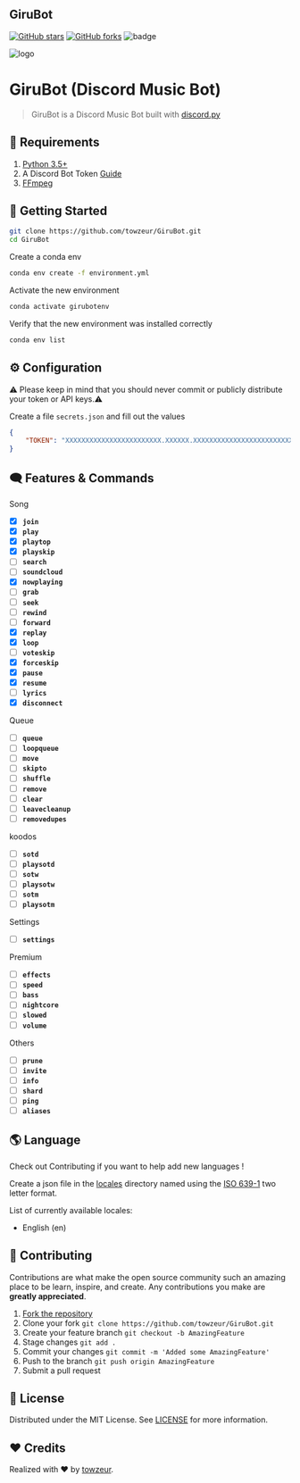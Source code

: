 GiruBot
-------

[![GitHub stars](https://img.shields.io/github/stars/towzeur/GiruBot.svg)](https://github.com/towzeur/GiruBot/stargazers)
[![GitHub forks](https://img.shields.io/github/forks/towzeur/GiruBot.svg)](https://github.com/towzeur/GiruBot/network)
![badge](https://img.shields.io/endpoint?url=https://gist.githubusercontent.com/towzeur/f27f7d37daec880cd3927e0d812d9791/raw/giru_badges.json)

![logo](https://repository-images.githubusercontent.com/409015826/098691a5-ed8b-4387-8ec8-ec5b9aba0968)


# GiruBot (Discord Music Bot)
> GiruBot is a Discord Music Bot built with [discord.py](https://github.com/Rapptz/discord.py)

## 📑 Requirements

1. [Python 3.5+](https://www.python.org/ftp/python/3.7.0/python-3.7.0.exe)
2. A Discord Bot Token [Guide](https://discordjs.guide/preparations/setting-up-a-bot-application.html#creating-your-bot)
3. [FFmpeg](https://ffmpeg.org/)

## 🚀 Getting Started

```sh
git clone https://github.com/towzeur/GiruBot.git
cd GiruBot
```

Create a conda env
```sh
conda env create -f environment.yml
```

Activate the new environment
```sh
conda activate girubotenv
```

Verify that the new environment was installed correctly
```sh
conda env list
```

## ⚙️ Configuration

⚠️ Please keep in mind that you should never commit or publicly distribute your token or API keys.⚠️

Create a file `secrets.json` and fill out the values
```json
{
    "TOKEN": "XXXXXXXXXXXXXXXXXXXXXXXX.XXXXXX.XXXXXXXXXXXXXXXXXXXXXXXXXXX",
}
```

## 🗨 Features & Commands

Song
- [X] **`join`**
- [X] **`play`**
- [X] **`playtop`**
- [X] **`playskip`**
- [ ] **`search`**
- [ ] **`soundcloud`**
- [X] **`nowplaying`**
- [ ] **`grab`**
- [ ] **`seek`**
- [ ] **`rewind`**
- [ ] **`forward`**
- [X] **`replay`**
- [X] **`loop`**
- [ ] **`voteskip`**
- [X] **`forceskip`**
- [X] **`pause`**
- [X] **`resume`**
- [ ] **`lyrics`**
- [X] **`disconnect`**

Queue
- [ ] **`queue`**
- [ ] **`loopqueue`**
- [ ] **`move`**
- [ ] **`skipto`**
- [ ] **`shuffle`**
- [ ] **`remove`**
- [ ] **`clear`**
- [ ] **`leavecleanup`**
- [ ] **`removedupes`**

koodos
- [ ] **`sotd`**
- [ ] **`playsotd`**
- [ ] **`sotw`**
- [ ] **`playsotw`**
- [ ] **`sotm`**
- [ ] **`playsotm`**

Settings
- [ ] **`settings`**

Premium
- [ ] **`effects`**
- [ ] **`speed`**
- [ ] **`bass`**
- [ ] **`nightcore`**
- [ ] **`slowed`**
- [ ] **`volume`**

Others
- [ ] **`prune`**
- [ ] **`invite`**
- [ ] **`info`**
- [ ] **`shard`**
- [ ] **`ping`**
- [ ] **`aliases`**

## 🌎 Language

Check out Contributing if you want to help add new languages !

Create a json file in the [locales](https://github.com/towzeur/GiruBot/tree/master/locales) directory named using the [ISO 639-1](https://en.wikipedia.org/wiki/List_of_ISO_639-1_codes) two letter format.

List of currently available locales:
- English (en)

## 🤝 Contributing

Contributions are what make the open source community such an amazing place to be learn, 
inspire, and create. Any contributions you make are **greatly appreciated**.

1. [Fork the repository](https://github.com/towzeur/GiruBot/fork)
2. Clone your fork `git clone https://github.com/towzeur/GiruBot.git`
3. Create your feature branch `git checkout -b AmazingFeature`
4. Stage changes `git add .`
5. Commit your changes `git commit -m 'Added some AmazingFeature'`
6. Push to the branch `git push origin AmazingFeature`
7. Submit a pull request

<!-- LICENSE -->
## 🔑 License

Distributed under the MIT License. 
See [LICENSE](https://github.com/towzeur/GiruBot/blob/master/LICENSE) for more information.

## ❤️ Credits

Realized with ❤️ by [towzeur](https://github.com/towzeur).

